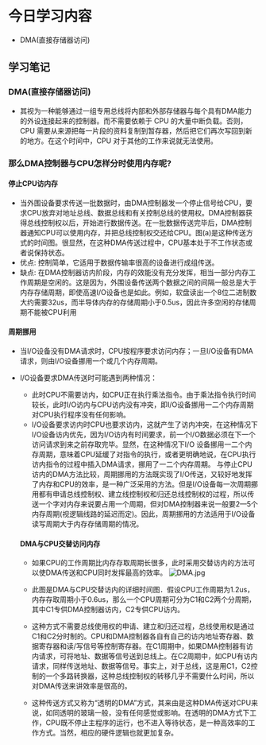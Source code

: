 # 今日学习内容
- DMA(直接存储器访问)

## 学习笔记

### DMA(直接存储器访问)
- 其视为一种能够通过一组专用总线将内部和外部存储器与每个具有DMA能力的外设连接起来的控制器。而不需要依赖于 CPU 的大量中断负载。否则，CPU 需要从来源把每一片段的资料复制到暂存器，然后把它们再次写回到新的地方。在这个时间中，CPU 对于其他的工作来说就无法使用。

### 那么DMA控制器与CPU怎样分时使用内存呢?
#### 停止CPU访内存
- 当外围设备要求传送一批数据时，由DMA控制器发一个停止信号给CPU，要求CPU放弃对地址总线、数据总线和有关控制总线的使用权。DMA控制器获得总线控制权以后，开始进行数据传送。在一批数据传送完毕后，DMA控制器通知CPU可以使用内存，并把总线控制权交还给CPU。图(a)是这种传送方式的时间图。很显然，在这种DMA传送过程中，CPU基本处于不工作状态或者说保持状态。
- 优点: 控制简单，它适用于数据传输率很高的设备进行成组传送。
- 缺点: 在DMA控制器访内阶段，内存的效能没有充分发挥，相当一部分内存工作周期是空闲的。这是因为，外围设备传送两个数据之间的间隔一般总是大于内存存储周期，即使高速I/O设备也是如此。例如，软盘读出一个8位二进制数大约需要32us，而半导体内存的存储周期小于0.5us，因此许多空闲的存储周期不能被CPU利用

#### 周期挪用
- 当I/O设备没有DMA请求时，CPU按程序要求访问内存；一旦I/O设备有DMA请求，则由I/O设备挪用一个或几个内存周期。
- I/O设备要求DMA传送时可能遇到两种情况：
    - 此时CPU不需要访内，如CPU正在执行乘法指令。由于乘法指令执行时间较长，此时I/O访内与CPU访内没有冲突，即I/O设备挪用一二个内存周期对CPU执行程序没有任何影响。
    - I/O设备要求访内时CPU也要求访内，这就产生了访内冲突，在这种情况下I/O设备访内优先，因为I/O访内有时间要求，前一个I/O数据必须在下一个访问请求到来之前存取完毕。显然，在这种情况下I/O 设备挪用一二个内存周期，意味着CPU延缓了对指令的执行，或者更明确地说，在CPU执行访内指令的过程中插入DMA请求，挪用了一二个内存周期。 与停止CPU访内的DMA方法比较，周期挪用的方法既实现了I/O传送，又较好地发挥了内存和CPU的效率，是一种广泛采用的方法。但是I/O设备每一次周期挪用都有申请总线控制权、建立线控制权和归还总线控制权的过程，所以传送一个字对内存来说要占用一个周期，但对DMA控制器来说一般要2—5个内存周期(视逻辑线路的延迟而定)。因此，周期挪用的方法适用于I/O设备读写周期大于内存存储周期的情况。

    #### DMA与CPU交替访问内存
    - 如果CPU的工作周期比内存存取周期长很多，此时采用交替访内的方法可以使DMA传送和CPU同时发挥最高的效率。
    ![DMA.jpg](https://i.loli.net/2020/02/01/lxK1qdcrn3PW9Tm.jpg)
    
    - 此图是DMA与CPU交替访内的详细时间图．假设CPU工作周期为1.2us，内存存取周期小于0.6us，那么一个CPU周期可分为C1和C2两个分周期，其中C1专供DMA控制器访内，C2专供CPU访内。
    - 这种方式不需要总线使用权的申请、建立和归还过程，总线使用权是通过C1和C2分时制的。CPU和DMA控制器各自有自己的访内地址寄存器、数据寄存器和读/写信号等控制寄存器。在C1周期中，如果DMA控制器有访内请求，可将地址、数据等信号送到总线上。在C2周期中，如CPU有访内请求，同样传送地址、数据等信号。事实上，对于总线，这是用C1，C2控制的一个多路转换器，这种总线控制权的转移几乎不需要什么时间，所以对DMA传送来讲效率是很高的。
    - 这种传送方式又称为“透明的DMA”方式，其来由是这种DMA传送对CPU来说，如同透明的玻璃一般，没有任何感觉或影响。在透明的DMA方式下工作，CPU既不停止主程序的运行，也不进入等待状态，是一种高效率的工作方式。当然，相应的硬件逻辑也就更加复杂。
    
    
